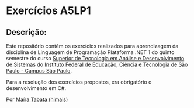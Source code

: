 # Exercícios A5LP1

Descrição:
------------------
Este repositório contém os exercícios realizados para aprendizagem da disciplina de Linguagem de Programação Plataforma .NET 1 do quinto semestre do curso [Superior de Tecnologia em Análise e Desenvolvimento de Sistemas](https://spo.ifsp.edu.br/tads) do [Instituto Federal de Educação, Ciência e Tecnologia de São Paulo - Campus São Paulo](https://spo.ifsp.edu.br/). 

Para a resolução dos exercícios propostos, era obrigatório o desenvolvimento em C#.

Por [Maíra Tabata (himais)](https://github.com/himais)
